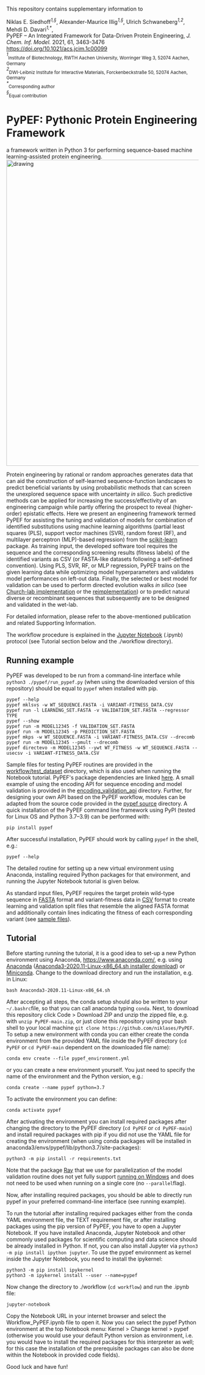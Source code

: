 This repository contains supplementary information to

Niklas E. Siedhoff<sup>*1,§*</sup>, Alexander-Maurice Illig<sup>*1,§*</sup>, Ulrich Schwaneberg<sup>*1,2*</sup>, Mehdi D. Davari<sup>*1,\**</sup>, <br>
PyPEF – An Integrated Framework for Data-Driven Protein Engineering, *J. Chem. Inf. Model.* 2021, 61, 3463-3476 <br>
https://doi.org/10.1021/acs.jcim.1c00099 <br>
<sup>*1*</sup><sub>Institute of Biotechnology, RWTH Aachen University, Worringer Weg 3, 52074 Aachen, Germany</sub> <br>
<sup>*2*</sup><sub>DWI-Leibniz Institute for Interactive Materials, Forckenbeckstraße 50, 52074 Aachen, Germany</sub> <br>
<sup>*\**</sup><sub>Corresponding author</sub> <br>
<sup>*§*</sup><sub>Equal contribution</sub> <br>


# PyPEF: Pythonic Protein Engineering Framework

a framework written in Python 3 for performing sequence-based machine learning-assisted protein engineering.
<img src="workflow/test_dataset/exemplary_validation_color_plot.png" alt="drawing" width="800"/>

Protein engineering by rational or random approaches generates data that can aid the construction of self-learned sequence-function landscapes to predict beneficial variants by using probabilistic methods that can screen the unexplored sequence space with uncertainty *in silico*. Such predictive methods can be applied for increasing the success/effectivity of an engineering campaign while partly offering the prospect to reveal (higher-order) epistatic effects. Here we present an engineering framework termed PyPEF for assisting the tuning and validation of models for combination of identified substitutions using machine learning algorithms (partial least squares (PLS), support vector machines (SVR), random forest (RF), and multilayer perceptron (MLP)-based regression) from the [scikit-learn](https://github.com/scikit-learn/scikit-learn) package. As training input, the developed software tool requires the sequence and the corresponding screening results (fitness labels) of the identified variants as CSV (or FASTA-like datasets following a self-defined convention). Using PLS, SVR, RF, or MLP regression, PyPEF trains on the given learning data while optimizing model hyperparameters and validates model performances on left-out data. Finally, the selected or best model for validation can be used to perform directed evolution walks *in silico* (see [Church-lab implementation](https://github.com/churchlab/UniRep) or the [reimplementation](https://github.com/ivanjayapurna/low-n-protein-engineering)) or to predict natural diverse or recombinant sequences that subsequently are to be designed and validated in the wet-lab.

For detailed information, please refer to the above-mentioned publication and related Supporting Information.

The workflow procedure is explained in the [Jupyter Notebook](/workflow/Workflow_PyPEF.ipynb) (.ipynb) protocol (see
Tutorial section below and the ./workflow directory).  

## Running example
PyPEF was developed to be run from a command-line interface while `python3 ./pypef/run_pypef.py` (when using the downloaded version of this repository) should be equal to `pypef` when installed with pip.    
```
pypef --help
pypef mklsvs -w WT_SEQUENCE.FASTA -i VARIANT-FITNESS_DATA.CSV 
pypef run -l LEARNING_SET.FASTA -v VALIDATION_SET.FASTA --regressor TYPE 
pypef --show
pypef run -m MODEL12345 -f VALIDATION_SET.FASTA
pypef run -m MODEL12345 -p PREDICTION_SET.FASTA
pypef mkps -w WT_SEQUENCE.FASTA -i VARIANT-FITNESS_DATA.CSV --drecomb
pypef run -m MODEL12345 --pmult --drecomb
pypef directevo -m MODEL12345 --ywt WT_FITNESS -w WT_SEQUENCE.FASTA --usecsv -i VARIANT-FITNESS_DATA.CSV
```
Sample files for testing PyPEF routines are provided in the [workflow/test_dataset](/workflow/test_dataset) directory, which is also used when running the Notebook tutorial. PyPEF's package dependencies are linked [here](https://github.com/niklases/PyPEF/network/dependencies). A small example of using the encoding API for sequence encoding and model validation is provided in the [encoding_validation_api](/encoding_validation_api) directory.
Further, for designing your own API based on the PyPEF workflow, modules can be adapted from the source code provided in the [pypef source](/pypef) directory.
A quick installation of the PyPEF command line framework using PyPI (tested for Linux OS and Python 3.7–3.9) can be performed with:
```
pip install pypef
```
After successful installation, PyPEF should work by calling `pypef` in the shell, e.g.:
```
pypef --help
```
The detailed routine for setting up a new virtual environment using Anaconda, installing required Python packages for that environment, and running the Jupyter Notebook tutorial is given below.

As standard input files, PyPEF requires the target protein wild-type sequence in [FASTA](https://en.wikipedia.org/wiki/FASTA) format and variant-fitness data in [CSV](https://en.wikipedia.org/wiki/Comma-separated_values) format to create learning and validation split files that resemble the aligned FASTA format and additionally contain lines indicating the fitness of each corresponding variant (see [sample files](workflow/test_dataset)).

## Tutorial

Before starting running the tutorial, it is a good idea to set-up a new Python environment using Anaconda, https://www.anaconda.com/, e.g. using [Anaconda](https://www.anaconda.com/products/individual) ([Anaconda3-2020.11-Linux-x86_64.sh installer download](https://repo.anaconda.com/archive/Anaconda3-2020.11-Linux-x86_64.sh)) or [Miniconda](https://docs.conda.io/en/latest/miniconda.html).
Change to the download directory and run the installation, e.g. in Linux:

```
bash Anaconda3-2020.11-Linux-x86_64.sh
```

After accepting all steps, the conda setup should also be written to your `~/.bashrc`file, so that you can call anaconda typing `conda`.
Next, to download this repository click Code > Download ZIP and unzip the zipped file, e.g. with `unzip PyPEF-main.zip`, or just clone this repository using your bash shell to your local machine `git clone https://github.com/niklases/PyPEF`.
To setup a new environment with conda you can either create the conda environment from the provided YAML file inside the PyPEF directory (`cd PyPEF` or `cd PyPEF-main` dependent on the downloaded file name):

```
conda env create --file pypef_environment.yml
```

or you can create a new environment yourself. You just need to specify the name of the environment and the Python version, e.g.:

```
conda create --name pypef python=3.7
```

To activate the environment you can define:

```
conda activate pypef
```

After activating the environment you can install required packages after changing the directory to the PyPEF directory (`cd PyPEF` or `cd PyPEF-main`) and install required packages with pip if you did not use the YAML file for creating the environment (when using conda packages will be installed in anaconda3/envs/pypef/lib/python3.7/site-packages):

```
python3 -m pip install -r requirements.txt
```

Note that the package [Ray](https://github.com/ray-project/ray) that we use for parallelization of the model validation routine does not yet fully support [running on Windows](https://docs.ray.io/en/latest/installation.html#windows-support) and does not need to be used when running on a single core (no `--parallel`flag).

Now, after installing required packages, you should be able to directly run pypef in your preferred command-line interface (see running example).

To run the tutorial after installing required packages either from the conda YAML environment file, the TEXT requirement file, or after installing packages using the pip version of PyPEF, you have to open a Jupyter Notebook. If you have installed Anaconda, Jupyter Notebook and other commonly used packages for scientific computing and data science should be already installed in Python. If not, you can also install Jupyter via `python3 -m pip install ipython jupyter`. To use the pypef environment as kernel inside the Jupyter Notebook, you need to install the ipykernel:

```
python3 -m pip install ipykernel
python3 -m ipykernel install --user --name=pypef
```

Now change the directory to ./workflow (`cd workflow`) and run the .ipynb file:

```
jupyter-notebook
```

Copy the Notebook URL in your internet browser and select the Workflow_PyPEF.ipynb file to open it. Now you can select the pypef Python environment at the top Notebook menu: Kernel > Change kernel > pypef (otherwise you would use your default Python version as environment, i.e. you would have to install the required packages for this interpreter as well; for this case the installation of the prerequisite packages can also be done within the Notebook in provided code fields). 

Good luck and have fun!
